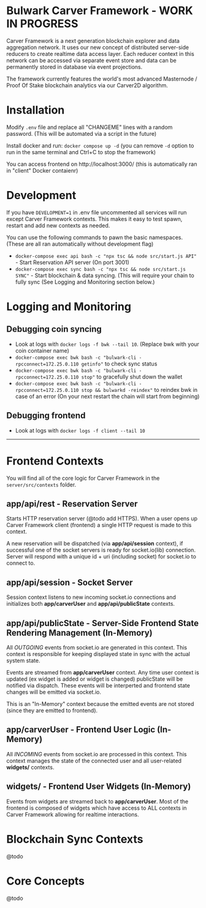 # Bulwark Carver Framework - WORK IN PROGRESS

Carver Framework is a next generation blockchain explorer and data aggregation network. It uses our new concept of distributed server-side reducers to create realtime data access layer. Each reducer context in this network can be accessed via separate event store and data can be permanently stored in database via event projections.

The framework currently features the world's most advanced Masternode / Proof Of Stake blockchain analytics via our Carver2D algorithm.

# Installation

Modify `.env` file and replace all "CHANGEME" lines with a random password. (This will be automated via a script in the future)

Install docker and run: `docker compose up -d` (you can remove `-d` option to run in the same terminal and Ctrl+C to stop the framework)

You can access frontend on http://localhost:3000/ (this is automatically ran in "client" Docker contaienr)

# Development

If you have `DEVELOPMENT=1` in .env file uncommented all services will run except Carver Framework contexts. This makes it easy to test spawn, restart and add new contexts as needed.

You can use the following commands to pawn the basic namespaces. (These are all ran automatically without development flag)

- `docker-compose exec api bash -c "npx tsc && node src/start.js API"` - Start Reservation API server (On port 3001)
- `docker-compose exec sync bash -c "npx tsc && node src/start.js SYNC"` - Start blockchain & data syncing. (This will require your chain to fully sync (See Logging and Monitoring section below.)

# Logging and Monitoring

## Debugging coin syncing

- Look at logs with `docker logs -f bwk --tail 10`. (Replace bwk with your coin container name)
- `docker-compose exec bwk bash -c "bulwark-cli -rpcconnect=172.25.0.110 getinfo"` to check sync status 
- `docker-compose exec bwk bash -c "bulwark-cli -rpcconnect=172.25.0.110 stop"` to gracefully shut down the wallet
- `docker-compose exec bwk bash -c "bulwark-cli -rpcconnect=172.25.0.110 stop && bulwarkd -reindex"` to reindex bwk in case of an error (On your next restart the chain will start from beginning)

## Debugging frontend

- Look at logs with `docker logs -f client --tail 10`

---

# Frontend Contexts

You will find all of the core logic for Carver Framework in the `server/src/contexts` folder.

## app/api/rest - Reservation Server

Starts HTTP reservation server (@todo add HTTPS). When a user opens up Carver Framework client (frontend) a single HTTP request is made to this context. 

A new reservation will be dispatched (via **app/api/session** context), if successful one of the socket servers is ready for socket.io(lib) connection. Server will respond with a unique id + uri (including socket) for socket.io to connect to.

## app/api/session - Socket Server

Session context listens to new incoming socket.io connections and initializes both **app/carverUser** and **app/api/publicState** contexts. 

## app/api/publicState - Server-Side Frontend State Rendering Management (In-Memory)

All *OUTGOING* events from socket.io are generated in this context. This context is responsible for keeping displayed state in sync with the actual system state.  

Events are streamed from **app/carverUser** context. Any time user context is updated (ex widget is added or widget is changed) publicState will be notified via dispatch. These events will be interperted and frontend state changes will be emitted via socket.io.

This is an "In-Memory" context because the emitted events are not stored (since they are emitted to frontend).

## app/carverUser - Frontend User Logic (In-Memory)

All *INCOMING* events from socket.io are processed in this context. This context manages the state of the connected user and all user-related **widgets/** contexts.

## widgets/ - Frontend User Widgets (In-Memory)

Events from widgets are streamed back to **app/carverUser**. Most of the frontend is composed of widgets which have access to ALL contexts in Carver Framework allowing for realtime interactions.

# Blockchain Sync Contexts

@todo

# Core Concepts

@todo